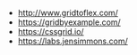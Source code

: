 - http://www.gridtoflex.com/
- https://gridbyexample.com/
- https://cssgrid.io/
- https://labs.jensimmons.com/
